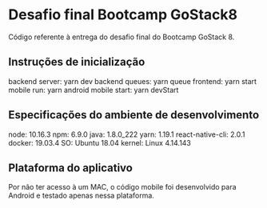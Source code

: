 # Desafio final Bootcamp GoStack8

Código referente à entrega do desafio final do Bootcamp GoStack 8.

## Instruções de inicialização

backend server: yarn dev
backend queues: yarn queue
frontend: yarn start
mobile run: yarn android
mobile start: yarn devStart

## Especificações do ambiente de desenvolvimento

node: 10.16.3
npm: 6.9.0
java: 1.8.0_222
yarn: 1.19.1
react-native-cli: 2.0.1
docker: 19.03.4
SO: Ubuntu 18.04
kernel: Linux 4.14.143

## Plataforma do aplicativo

Por não ter acesso à um MAC, o código mobile foi desenvolvido para Android e testado apenas nessa plataforma.
